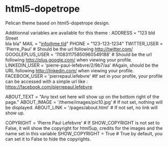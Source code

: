 html5-dopetrope
===============

Pelican theme based on html5-dopetrope design.

Additionnal variables are available for this theme :
  ADDRESS = "123 bld Street<br /> bla bla" 
  MAIL = "info@me.tld"
  PHONE = "123-123-1234"
  TWITTER_USER = 'Pierre_Paul' # Should be the url following http://twitter.com/
  GOOGLEPLUS_USER = '110831175850960549188' # Should be the url following http://plus.google.com/ when viewing your profile.
  LINKEDIN_USER = 'pierre-paul-lefebvre/2/9b7/aa' #Again, should be the URL following http://linkedin.com/ when viewing your profile.
  FACEBOOK_USER = 'pierrepaul.lefebvre' #If set in your profile, your profile can be accessed with a simple url like : https://facebook.com/pierrepaul.lefebvre

  ABOUT_TEXT = "Any text set here will show up on the bottom right of the page."
  ABOUT_IMAGE = '/theme/images/pic10.jpg' # If not set, nothing will be displayed.
  ABOUT_LINK = '/pages/about.html' # If not set, no link will show up.

  COPYRIGHT = 'Pierre Paul Lefebvre' # If SHOW_COPYRIGHT is not set to False, it will show the copyright for html5up, credits for the images and the name set in this variable
  SHOW_COPYRIGHT = True # True by default, you can set it to False to hide the copyrights.
